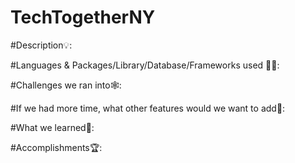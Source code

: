 # TechTogetherNY

#Description💡:

#Languages & Packages/Library/Database/Frameworks used 👷‍♂️:

#Challenges we ran into🕸:

#If we had more time, what other features would we want to add🔮:

#What we learned🧠:

#Accomplishments🏆: